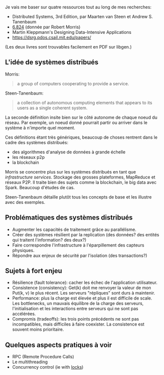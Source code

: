 Je vais me baser sur quatre ressources tout au long de mes recherches:

- Distributed Systems, 3rd Edition, par Maarten van Steen et Andrew S. Tanenbaum 
- [6.824](https://pdos.csail.mit.edu/6.824/schedule.html) (donnée par Robert Morris)
- Martin Kleppmann's Designing Data-Intensive Applications
- https://dsrg.pdos.csail.mit.edu/papers/

(Les deux livres sont trouvables facilement en PDF sur libgen.)

## L'idée de systèmes distribués

Morris:

>a group of computers cooperating to provide a service.

Steen-Tanenbaum:

>a collection of autonomous computing elements that appears to its users as a single coherent system.

La seconde définition insite bien sur le côté autonome de chaque noeud du réseau. Par exemple, un noeud donné
pourrait partir ou arriver dans le système à n'importe quel moment.

Ces définitions étant très génériques, beaucoup de choses rentrent dans le cadre des systèmes distribués:

- des algorithmes d'analyse de données à grande échelle
- les réseaux p2p
- la blockchain

Morris se concentre plus sur les systèmes distribués en tant que *infrastructure services*. Stockage des
grosses plateformes, MapReduce et réseaux P2P. Il traite bien des sujets comme la blockchain, le big data
avec Spark. Beaucoup d'études de cas.

Steen-Tanenbaum détaille plutôt tous les concepts de base et les illustre avec des exemples.

## Problématiques des systèmes distribués
  
- Augmenter les capacités de traitement grâce au parallélisme.
- Créer des systèmes résilient par la replication (des données? des entités qui traitent l'information? des deux?)
- Faire correspondre l'infrastructure à l'éparpillement des capteurs physiques.
- Répondre aux enjeux de sécurité par l'isolation (des transactions?)

## Sujets à fort enjeu

- Résilience (fault tolerance): cacher les échec de l'application utilisateur.
- Consistence (consistency): Get(k) doit me renvoyer la valeur de mon Put(k, v) le plus récent. Les serveurs "répliques" sont durs à maintenir.
- Performance: plus la charge est élevée et plus il est difficile de scale. Les bottlenecks, un mauvais équilibre de la charge des serveurs, l'initialisation et les interactions entre serveurs qui ne sont pas accélérées.
- Compromis (tradeoffs): les trois points précédents ne sont pas incompatibles, mais difficiles à faire coexister. La consistence est souvent moins prioritaire.

## Quelques aspects pratiques à voir

- RPC (Remote Procedure Calls)
- Le multithreading
- Concurrency control (ie with [locks](https://databasemanagement.fandom.com/wiki/Concurrency_Control))

